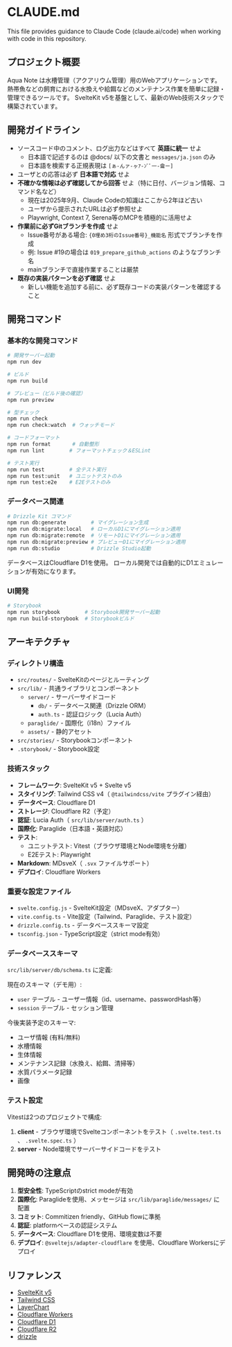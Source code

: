 # CLAUDE.md

This file provides guidance to Claude Code (claude.ai/code) when working with code in this repository.

## プロジェクト概要

Aqua Note は水槽管理（アクアリウム管理）用のWebアプリケーションです。
熱帯魚などの飼育における水換えや給餌などのメンテナンス作業を簡単に記録・管理できるツールです。
SvelteKit v5を基盤として、最新のWeb技術スタックで構築されています。

## 開発ガイドライン

- ソースコード中のコメント、ログ出力などはすべて **英語に統一** せよ
  - 日本語で記述するのは @docs/ 以下の文書と `messages/ja.json` のみ
  - 日本語を検索する正規表現は `[ぁ-んァ-ヶｱ-ﾝﾞﾟ一-龠ー]`
- ユーザとの応答は必ず **日本語で対応** せよ
- **不確かな情報は必ず確認してから回答** せよ（特に日付、バージョン情報、コマンド名など）
  - 現在は2025年9月、Claude Codeの知識はここから2年ほど古い
  - ユーザから提示されたURLは必ず参照せよ
  - Playwright, Context 7, Serena等のMCPを積極的に活用せよ
- **作業前に必ずGitブランチを作成** せよ
  - Issue番号がある場合: `{0埋め3桁のIssue番号}_機能名` 形式でブランチを作成
  - 例: Issue #19の場合は `019_prepare_github_actions` のようなブランチ名
  - mainブランチで直接作業することは厳禁
- **既存の実装パターンを必ず確認** せよ
  - 新しい機能を追加する前に、必ず既存コードの実装パターンを確認すること

## 開発コマンド

### 基本的な開発コマンド

```bash
# 開発サーバー起動
npm run dev

# ビルド
npm run build

# プレビュー（ビルド後の確認）
npm run preview

# 型チェック
npm run check
npm run check:watch  # ウォッチモード

# コードフォーマット
npm run format       # 自動整形
npm run lint        # フォーマットチェック＆ESLint

# テスト実行
npm run test        # 全テスト実行
npm run test:unit   # ユニットテストのみ
npm run test:e2e    # E2Eテストのみ
```

### データベース関連

```bash
# Drizzle Kit コマンド
npm run db:generate        # マイグレーション生成
npm run db:migrate:local   # ローカルD1にマイグレーション適用
npm run db:migrate:remote  # リモートD1にマイグレーション適用
npm run db:migrate:preview # プレビューD1にマイグレーション適用
npm run db:studio          # Drizzle Studio起動
```

データベースはCloudflare D1を使用。
ローカル開発では自動的にD1エミュレーションが有効になります。

### UI開発

```bash
# Storybook
npm run storybook        # Storybook開発サーバー起動
npm run build-storybook  # Storybookビルド
```

## アーキテクチャ

### ディレクトリ構造

- `src/routes/` - SvelteKitのページとルーティング
- `src/lib/` - 共通ライブラリとコンポーネント
  - `server/` - サーバーサイドコード
    - `db/` - データベース関連（Drizzle ORM）
    - `auth.ts` - 認証ロジック（Lucia Auth）
  - `paraglide/` - 国際化（i18n）ファイル
  - `assets/` - 静的アセット
- `src/stories/` - Storybookコンポーネント
- `.storybook/` - Storybook設定

### 技術スタック

- **フレームワーク**: SvelteKit v5 + Svelte v5
- **スタイリング**: Tailwind CSS v4（ `@tailwindcss/vite` プラグイン経由）
- **データベース**: Cloudflare D1
- **ストレージ**: Cloudflare R2（予定）
- **認証**: Lucia Auth（ `src/lib/server/auth.ts` ）
- **国際化**: Paraglide（日本語・英語対応）
- **テスト**:
  - ユニットテスト: Vitest（ブラウザ環境とNode環境を分離）
  - E2Eテスト: Playwright
- **Markdown**: MDsveX（ `.svx` ファイルサポート）
- **デプロイ**: Cloudflare Workers

### 重要な設定ファイル

- `svelte.config.js` - SvelteKit設定（MDsveX、アダプター）
- `vite.config.ts` - Vite設定（Tailwind、Paraglide、テスト設定）
- `drizzle.config.ts` - データベーススキーマ設定
- `tsconfig.json` - TypeScript設定（strict mode有効）

### データベーススキーマ

`src/lib/server/db/schema.ts` に定義:

現在のスキーマ（デモ用）:

- `user` テーブル - ユーザー情報（id、username、passwordHash等）
- `session` テーブル - セッション管理

今後実装予定のスキーマ:

- ユーザ情報 (有料/無料)
- 水槽情報
- 生体情報
- メンテナンス記録（水換え、給餌、清掃等）
- 水質パラメータ記録
- 画像

### テスト設定

Vitestは2つのプロジェクトで構成:

1. **client** - ブラウザ環境でSvelteコンポーネントをテスト（ `.svelte.test.ts` 、 `.svelte.spec.ts` ）
2. **server** - Node環境でサーバーサイドコードをテスト

## 開発時の注意点

1. **型安全性**: TypeScriptのstrict modeが有効
2. **国際化**: Paraglideを使用、メッセージは `src/lib/paraglide/messages/` に配置
3. **コミット**: Commitizen friendly、GitHub flowに準拠
4. **認証**: platformベースの認証システム
5. **データベース**: Cloudflare D1を使用、環境変数は不要
6. **デプロイ**: `@sveltejs/adapter-cloudflare` を使用、Cloudflare Workersにデプロイ

## リファレンス

- [SvelteKit v5](https://svelte.jp/docs/kit/introduction)
- [Tailwind CSS](https://tailwindcss.com/docs/installation/using-vite)
- [LayerChart](https://www.layerchart.com)
- [Cloudflare Workers](https://developers.cloudflare.com/workers/)
- [Cloudflare D1](https://developers.cloudflare.com/d1/)
- [Cloudflare R2](https://developers.cloudflare.com/r2/)
- [drizzle](https://orm.drizzle.team/docs/overview)
